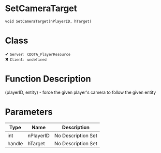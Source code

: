 # SetCameraTarget
```
void SetCameraTarget(nPlayerID, hTarget)
```
# Class
✔ `Server: CDOTA_PlayerResource`  
✖ `Client: undefined`  

# Function Description
(playerID, entity) - force the given player's camera to follow the given entity
# Parameters
Type|Name|Description
--|--|--
int|nPlayerID|No Description Set
handle|hTarget|No Description Set
